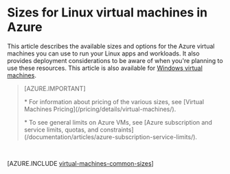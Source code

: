 <properties
    pageTitle="Linux VM sizes in Azure | Azure"
    description="Lists the different sizes available for Linux virtual machines in Azure."
    services="virtual-machines-linux"
    documentationcenter=""
    author="cynthn"
    manager="timlt"
    editor=""
    tags="azure-resource-manager,azure-service-management" />
<tags
    ms.assetid="da681171-f045-4c80-a5a9-d8bd47964673"
    ms.service="virtual-machines-linux"
    ms.devlang="na"
    ms.topic="article"
    ms.tgt_pltfrm="vm-linux"
    ms.workload="infrastructure-services"
    ms.date="03/10/2017"
    wacn.date=""
    ms.author="cynthn" />

# Sizes for Linux virtual machines in Azure
This article describes the available sizes and options for the Azure virtual machines you can use to run your Linux apps and workloads. It also provides deployment considerations to be aware of when you're planning to use these resources. This article is also available for [Windows virtual machines](/documentation/articles/virtual-machines-windows-sizes/).

> [AZURE.IMPORTANT]
><p> * For information about pricing of the various sizes, see [Virtual Machines Pricing](/pricing/details/virtual-machines/). 
><p> * To see general limits on Azure VMs, see [Azure subscription and service limits, quotas, and constraints](/documentation/articles/azure-subscription-service-limits/).
> 
> 

<br>   

[AZURE.INCLUDE [virtual-machines-common-sizes](../../includes/virtual-machines-common-sizes.md)]